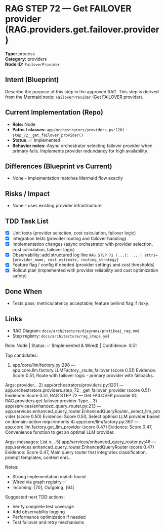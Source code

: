 # RAG STEP 72 — Get FAILOVER provider (RAG.providers.get.failover.provider)

**Type:** process  
**Category:** providers  
**Node ID:** `FailoverProvider`

## Intent (Blueprint)
Describe the purpose of this step in the approved RAG. This step is derived from the Mermaid node: `FailoverProvider` (Get FAILOVER provider).

## Current Implementation (Repo)
- **Role:** Node
- **Paths / classes:** `app/orchestrators/providers.py:1201` - `step_72__get_failover_provider()`
- **Status:** ✅ Implemented
- **Behavior notes:** Async orchestrator selecting failover provider when primary fails. Implements provider redundancy for high availability.

## Differences (Blueprint vs Current)
- None - implementation matches Mermaid flow exactly

## Risks / Impact
- None - uses existing provider infrastructure

## TDD Task List
- [x] Unit tests (provider selection, cost calculation, failover logic)
- [x] Integration tests (provider routing and failover handling)
- [x] Implementation changes (async orchestrator with provider selection, cost calculation, failover logic)
- [x] Observability: add structured log line
  `RAG STEP 72 (...): ... | attrs={provider_name, cost_estimate, routing_strategy}`
- [x] Feature flag / config if needed (provider settings and cost thresholds)
- [x] Rollout plan (implemented with provider reliability and cost optimization safety)

## Done When
- Tests pass; metrics/latency acceptable; feature behind flag if risky.

## Links
- RAG Diagram: `docs/architecture/diagrams/pratikoai_rag.mmd`
- Step registry: `docs/architecture/rag_steps.yml`


<!-- AUTO-AUDIT:BEGIN -->
Role: Node  |  Status: ✅ (Implemented & Wired)  |  Confidence: 0.51

Top candidates:
1) app/core/llm/factory.py:298 — app.core.llm.factory.LLMFactory._route_failover (score 0.51)
   Evidence: Score 0.51, Route with failover logic - primary provider with fallbacks.

Args:
    provider...
2) app/orchestrators/providers.py:1201 — app.orchestrators.providers.step_72__get_failover_provider (score 0.51)
   Evidence: Score 0.51, RAG STEP 72 — Get FAILOVER provider
ID: RAG.providers.get.failover.provider
Type...
3) app/services/enhanced_query_router.py:213 — app.services.enhanced_query_router.EnhancedQueryRouter._select_llm_provider (score 0.50)
   Evidence: Score 0.50, Select optimal LLM provider based on domain-action requirements
4) app/core/llm/factory.py:367 — app.core.llm.factory.get_llm_provider (score 0.47)
   Evidence: Score 0.47, Convenience function to get an optimal LLM provider.

Args:
    messages: List o...
5) app/services/enhanced_query_router.py:46 — app.services.enhanced_query_router.EnhancedQueryRouter (score 0.47)
   Evidence: Score 0.47, Main query router that integrates classification, prompt templates,
context enri...

Notes:
- Strong implementation match found
- Wired via graph registry ✅
- Incoming: [70], Outgoing: [64]

Suggested next TDD actions:
- Verify complete test coverage
- Add observability logging
- Performance optimization if needed
- Test failover and retry mechanisms
<!-- AUTO-AUDIT:END -->